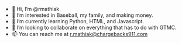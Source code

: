 - 👋 Hi, I’m @rmathiak
- 👀 I’m interested in Baseball, my family, and making money.
- 🌱 I’m currently learning Python, HTML, and Javascript.
- 💞️ I’m looking to collaborate on everything that has to do with GTMC.
- 📫 You can reach me at r.mathiak@chargebacks911.com

<!---
rmathiak/rmathiak is a ✨ special ✨ repository because its `README.md` (this file) appears on your GitHub profile.
You can click the Preview link to take a look at your changes.
--->
